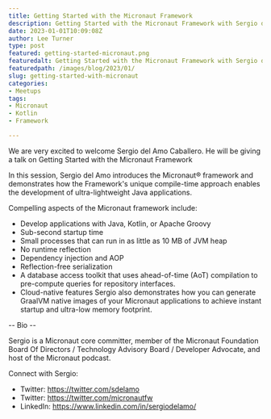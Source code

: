 ```yaml
---
title: Getting Started with the Micronaut Framework
description: Getting Started with the Micronaut Framework with Sergio del Amo Caballero
date: 2023-01-01T10:09:08Z
author: Lee Turner
type: post
featured: getting-started-micronaut.png
featuredalt: Getting Started with the Micronaut Framework with Sergio del Amo Caballero
featuredpath: /images/blog/2023/01/
slug: getting-started-with-micronaut
categories:
- Meetups
tags:
- Micronaut
- Kotlin
- Framework

---
```


We are very excited to welcome Sergio del Amo Caballero. He will be giving a talk on Getting Started with the Micronaut Framework

In this session, Sergio del Amo introduces the Micronaut® framework and demonstrates how the Framework's unique compile-time approach enables the development of ultra-lightweight Java applications.

Compelling aspects of the Micronaut framework include:

* Develop applications with Java, Kotlin, or Apache Groovy
* Sub-second startup time
* Small processes that can run in as little as 10 MB of JVM heap
* No runtime reflection
* Dependency injection and AOP
* Reflection-free serialization
* A database access toolkit that uses ahead-of-time (AoT) compilation to pre-compute queries for repository interfaces.
* Cloud-native features Sergio also demonstrates how you can generate GraalVM native images of your Micronaut applications to achieve instant startup and ultra-low memory footprint.

-- Bio --

Sergio is a Micronaut core committer, member of the Micronaut Foundation Board Of Directors / Technology Advisory Board / Developer Advocate, and host of the Micronaut podcast.

Connect with Sergio:
* Twitter: https://twitter.com/sdelamo
* Twitter: https://twitter.com/micronautfw
* LinkedIn: https://www.linkedin.com/in/sergiodelamo/

